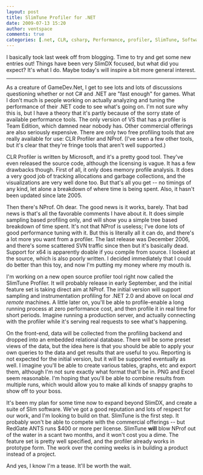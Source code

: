 ```yaml
---
layout: post
title: SlimTune Profiler for .NET
date: 2009-07-13 15:20
author: ventspace
comments: true
categories: [.net, CLR, csharp, Performance, profiler, SlimTune, Software Engineering]
---
```

I basically took last week off from blogging. Time to try and get some new entries out! Things have been very SlimDX focused, but what did you expect? It's what I do. Maybe today's will inspire a bit more general interest.
<hr>

As a creature of GameDev.Net, I get to see lots and lots of discussions questioning whether or not C# and .NET are "fast enough" for games. What I don't much is people working on actually analyzing and tuning the performance of their .NET code to see what's going on. I'm not sure why this is, but I have a theory that it's partly because of the sorry state of available performance tools. The only version of VS that has a profiler is Team Edition, which damned near nobody has. Other commercial offerings are also seriously expensive. There are only two free profiling tools that are really available for use: CLR Profiler and NProf. (I've seen a few other tools, but it's clear that they're fringe tools that aren't well supported.)

CLR Profiler is written by Microsoft, and it's a pretty good tool. They've even released the source code, although the licensing is vague. It has a few drawbacks though. First of all, it only does memory profile analysis. It does a very good job of tracking allocations and garbage collections, and the visualizations are very well done too. But that's all you get -- no timings of any kind, let alone a breakdown of where time is being spent. Also, it hasn't been updated since late 2005.

Then there's NProf. Oh dear. The good news is it works, barely. That bad news is that's all the favorable comments I have about it. It does simple sampling based profiling only, and will show you a simple tree based breakdown of time spent. It's not that NProf is useless; I've done lots of good performance tuning with it. But this is literally all it can do, and there's a lot more you want from a profiler. The last release was December 2006, and there's some scattered SVN traffic since then but it's basically dead. Support for x64 is apparently doable if you compile from source. I looked at the source, which is also poorly written. I decided immediately that I could do better than this toy, and now I'm putting my money where my mouth is.

I'm working on a new open source profiler tool right now called the SlimTune Profiler. It will probably release in early September, and the initial feature set is taking direct aim at NProf. The initial version will support sampling and instrumentation profiling for .NET 2.0 and above on local <em>and remote</em> machines. A little later on, you'll be able to profile-enable a long running process at zero performance cost, and then profile it in real time for short periods. Imagine running a production server, and actually connecting with the profiler while it's serving real requests to see what's happening.

On the front-end, data will be collected from the profiling backend and dropped into an embedded relational database. There will be some preset views of the data, but the idea here is that you should be able to apply your own queries to the data and get results that are useful to you. Reporting is not expected for the initial version, but it will be supported eventually as well. I imagine you'll be able to create various tables, graphs, etc and export them, although I'm not sure exactly what format that'll be in. PNG and Excel seem reasonable. I'm hoping that you'll be able to combine results from multiple runs, which would allow you to make all kinds of snappy graphs to show off to your boss.

It's been my plan for some time now to expand beyond SlimDX, and create a suite of Slim software. We've got a good reputation and lots of respect for our work, and I'm looking to build on that. SlimTune is the first step. It probably won't be able to compete with the commercial offerings -- but RedGate ANTS runs $400 or more per license. SlimTune <b>will</b> blow NProf out of the water in a scant two months, and it won't cost you a dime. The feature set is pretty well specified, and the profiler already works in prototype form. The work over the coming weeks is in building a product instead of a project.

And yes, I know I'm a tease. It'll be worth the wait.
